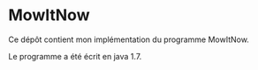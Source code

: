 MowItNow
========

Ce dépôt contient mon implémentation du programme MowItNow.

Le programme a été écrit en java 1.7.
